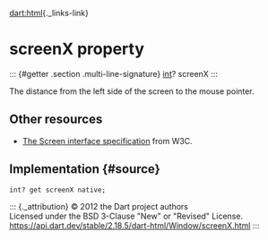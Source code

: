 [dart:html](../../dart-html/dart-html-library){._links-link}

screenX property
================

::: {#getter .section .multi-line-signature}
[int](../../dart-core/int-class)? screenX
:::

The distance from the left side of the screen to the mouse pointer.

Other resources
---------------

-   [The Screen interface
    specification](http://www.w3.org/TR/cssom-view/#screen) from W3C.

Implementation {#source}
--------------

``` {.language-dart data-language="dart"}
int? get screenX native;
```

::: {._attribution}
© 2012 the Dart project authors\
Licensed under the BSD 3-Clause \"New\" or \"Revised\" License.\
<https://api.dart.dev/stable/2.18.5/dart-html/Window/screenX.html>
:::
